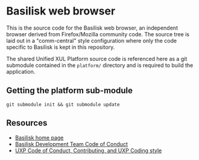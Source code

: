 # Basilisk web browser

This is the source code for the Basilisk web browser, an independent browser derived from Firefox/Mozilla community code. The source tree is
laid out in a "comm-central" style configuration where only the code specific to Basilisk is kept in this repository.

The shared Unified XUL Platform source code is referenced here as a git submodule contained in the `platform/` directory and is required to build the application.

## Getting the platform sub-module
`git submodule init && git submodule update`

## Resources

 * [Basilisk home page](http://www.basilisk-browser.org/)
 * [Basilisk Development Team Code of Conduct](https://repo.palemoon.org/Basilisk-Dev/Basilisk/src/branch/master/CODE_OF_CONDUCT.md)
 * [UXP Code of Conduct, Contributing, and UXP Coding style](https://repo.palemoon.org/MoonchildProductions/UXP/src/branch/master/docs)
